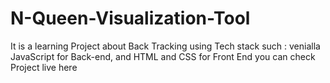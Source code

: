 # N-Queen-Visualization-Tool
It is a learning Project about Back Tracking  using Tech stack such : venialla JavaScript for Back-end, and HTML and CSS for Front End 
you can check Project live here 
